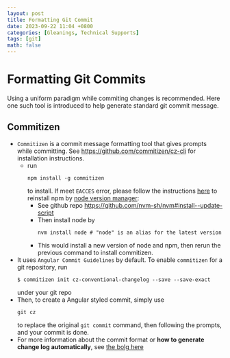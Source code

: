 ```yaml
---
layout: post
title: Formatting Git Commit
date: 2023-09-22 11:04 +0800
categories: [Gleanings, Technical Supports]
tags: [git]
math: false
---
```


# Formatting Git Commits
Using a uniform paradigm while commiting changes is recommended. Here one such tool is introduced to help generate standard git commit message.

## Commitizen
- `Commitizen` is a commit message formatting tool that gives prompts while committing. See <https://github.com/commitizen/cz-cli> for installation instructions.
  - run
    ```console
    npm install -g commitizen
    ```
    to install. If meet `EACCES` error, please follow the instructions [here](https://docs.npmjs.com/resolving-eacces-permissions-errors-when-installing-packages-globally) to reinstall npm by [node version manager](https://docs.npmjs.com/downloading-and-installing-node-js-and-npm):
    - See github repo <https://github.com/nvm-sh/nvm#install--update-script>
    - Then install node by 
        ```console
        nvm install node # "node" is an alias for the latest version
        ```
    - This would install a new version of node and npm, then rerun the previous command to install commitizen.
- It uses `Angular Commit Guidelines` by default. To enable `commitizen` for a git repository, run
  ```console
  $ commitizen init cz-conventional-changelog --save --save-exact
  ```
  under your git repo
- Then, to create a Angular styled commit, simply use
  ```console
  git cz
  ```
  to replace the original ``git commit`` command, then following the prompts, and your commit is done.
- For more information about the commit format or **how to generate change log automatically**, see [the bolg here](https://www.ruanyifeng.com/blog/2016/01/commit_message_change_log.html)
